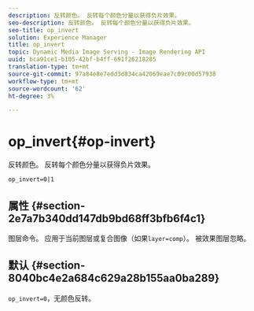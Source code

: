 ```yaml
---
description: 反转颜色。 反转每个颜色分量以获得负片效果。
seo-description: 反转颜色。 反转每个颜色分量以获得负片效果。
seo-title: op_invert
solution: Experience Manager
title: op_invert
topic: Dynamic Media Image Serving - Image Rendering API
uuid: bca91ce1-b105-42bf-b4ff-691f26218285
translation-type: tm+mt
source-git-commit: 97a84e8e7edd3d834ca42069eae7c09c00d57938
workflow-type: tm+mt
source-wordcount: '62'
ht-degree: 3%

---
```



# op_invert{#op-invert}

反转颜色。 反转每个颜色分量以获得负片效果。

`op_invert=0|1`

## 属性 {#section-2e7a7b340dd147db9bd68ff3bfb6f4c1}

图层命令。 应用于当前图层或复合图像（如果`layer=comp`）。 被效果图层忽略。

## 默认 {#section-8040bc4e2a684c629a28b155aa0ba289}

`op_invert=0`，无颜色反转。
